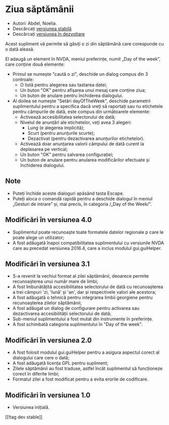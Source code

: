 # Ziua săptămânii #

*	 Autori: Abdel, Noelia.
*	 Descărcați [versiunea stabilă][1]
*	 Descărcați [versiunea în dezvoltare][2]

Acest supliment vă permite să găsiți o zi din săptămână care corespunde cu o
dată aleasă.

El adaugă un element în NVDA, meniul preferințe, numit „Day of the week”,
care conține două elemente:


*	Primul se numește "caută o zi", deschide un dialog compus din 3 controale:
	*	O listă pentru alegerea sau tastarea datei;
	*	Un buton "OK" pentru afișarea unui mesaj care conține ziua;
	*	Un buton de anulare pentru închiderea dialogului.
*	Al doilea se numește "Setări dayOfTheWeek", deschide parametrii suplimentului pentru a specifica dacă vreți să raportați sau nu etichetele pentru câmpurile de dată, este compus din următoarele elemente:
	*	Activează accesibilitatea selectorului de dată;
	*	Nivelul de anunțări ale etichetelor, veți avea 3 alegeri:
		*	Lung (e alegerea implicită);
		*	Scurt (pentru anunțurile scurte);
		*	Dezactivat (pentru dezactivarea anunțurilor etichetelor).
	*	Activează doar anunțarea valorii câmpului de dată curent la deplasarea pe vertical;
	*	Un buton "OK" pentru salvarea configurației;
	*	Un buton de anulare pentru anularea modificărilor efectuate și închiderea dialogului.


## Note ##

*	 Puteți închide aceste dialoguri apăsând tasta Escape.
*	 Puteți aloca o comandă rapidă pentru a deschide dialogul în meniul
   „Gesturi de intrare” și, mai precis, în categoria /„Day of the Week/”.

## Modificări în versiunea 4.0 ##

*	 Suplimentul poate recunoaște toate formatele datelor regionale p care le
   poate alege un utilizator;
*	 A fost adăugată înapoi compatibilitatea suplimentului cu versiunile NVDA
   care au precedat versiunea 2016.4, care a inclus modulul gui.guiHelper.

## Modificări în versiunea 3.1 ##

*	 S-a revenit la vechiul format al zilei săptămânii, deoarece permite
   recunoașterea unui număr mare de limbi;
*	 A fost îmbunătățită accesibilitatea selectorului de dată cu recunoașterea
   a trei câmpuri 'zi, 'lună' și 'an', dar și respectivele valori ale
   acestora;
*	 A fost adăugată o tehnică pentru integrarea limbii georgiene pentru
   recunoașterea zilelor săptămânii;
*	 A fost adăugat un dialog de configurare pentru activarea sau dezactivarea
   accesibilității selectorului de dată;
*	 Sub-meniul suplimentului a fost mutat din instrumente în preferințe.
*	 A fost schimbată categoria suplimentului în "Day of the week".

## Modificări în versiunea 2.0 ##

*	 A fost folosit modulul gui.guiHelper pentru a asigura aspectul corect al
   dialogului care cere o dată;
*	 A fost adăugată licența GPL pentru supliment;
*	 Zilele săptămânii au fost traduse, astfel încât suplimentul să
   funcționeze corect în diferite limbi;
*	 Formatul zilei a fost modificat pentru a evita erorile de codificare.

## Modificări în versiunea 1.0 ##

*	 Versiunea inițială.

[[!tag dev stable]]

[1]: https://addons.nvda-project.org/files/get.php?file=dw

[2]: https://addons.nvda-project.org/files/get.php?file=dw-dev
